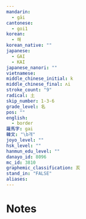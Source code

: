 ```yaml
---
mandarin:
  - gāi
cantonese:
  - goi1
korean:
  - 해
korean_native: ""
japanese:
  - GAI
  - KAI
japanese_nanori: ""
vietnamese:
middle_chinese_initial: k
middle_chinese_final: ʌi
stroke_count: "9"
radical: 土
skip_number: 1-3-6
grade_level: 名
pos: ""
english:
  - border
羅馬字: gai
韓文: "\b개"
joyo_level: ""
hsk_level: ""
hanmun_edu_level: ""
danayo_id: 8096
mc_id: 3810
graphemic_classification: 亥
stand_in: "FALSE"
aliases:
---
```


# Notes
